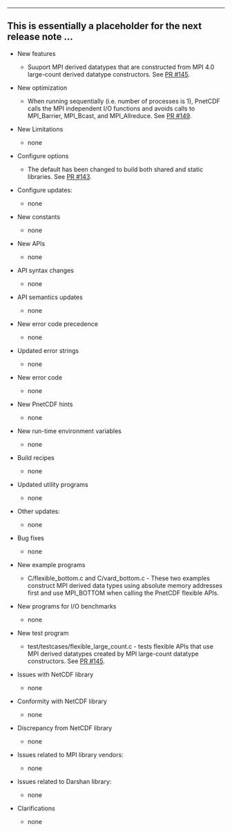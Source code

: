 ------------------------------------------------------------------------------
This is essentially a placeholder for the next release note ...
------------------------------------------------------------------------------

* New features
  + Suuport MPI derived datatypes that are constructed from MPI 4.0 large-count
    derived datatype constructors.
    See [PR #145](https://github.com/Parallel-NetCDF/PnetCDF/pull/145).

* New optimization
  + When running sequentially (i.e. number of processes is 1), PnetCDF calls
    the MPI independent I/O functions and avoids calls to MPI_Barrier,
    MPI_Bcast, and MPI_Allreduce.
    See [PR #149](https://github.com/Parallel-NetCDF/PnetCDF/pull/149).

* New Limitations
  + none

* Configure options
  + The default has been changed to build both shared and static libraries.
    See [PR #143](https://github.com/Parallel-NetCDF/PnetCDF/pull/143).

* Configure updates:
  + none

* New constants
  + none

* New APIs
  + none

* API syntax changes
  + none

* API semantics updates
  + none

* New error code precedence
  + none

* Updated error strings
  + none

* New error code
  + none

* New PnetCDF hints
  + none

* New run-time environment variables
  + none

* Build recipes
  + none

* Updated utility programs
  + none

* Other updates:
  + none

* Bug fixes
  + none

* New example programs
  + C/flexible_bottom.c and C/vard_bottom.c - These two examples construct MPI
    derived data types using absolute memory addresses first and use MPI_BOTTOM
    when calling the PnetCDF flexible APIs.

* New programs for I/O benchmarks
  + none

* New test program
  + test/testcases/flexible_large_count.c - tests flexible APIs that use MPI
    derived datatypes created by MPI large-count datatype constructors.
    See [PR #145](https://github.com/Parallel-NetCDF/PnetCDF/pull/145).

* Issues with NetCDF library
  + none

* Conformity with NetCDF library
  + none

* Discrepancy from NetCDF library
  + none

* Issues related to MPI library vendors:
  + none

* Issues related to Darshan library:
  + none

* Clarifications
  + none

